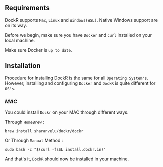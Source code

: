 ## Requirements

DockR supports `Mac`, `Linux` and `Windows(WSL)`. Native Windows support are on its way.

Before we begin, make sure you have `Docker` and `curl` installed on your local machine.

Make sure Docker is `up to date`.

## Installation

Procedure for Installing DockR is the same for all `Operating System's`. However, installing and configuring `Docker` and `DockR` is quite different for `OS's`.

### *MAC*

You could install `Dockr` on your MAC through different ways.

Through `HomeBrew` :

```shell
brew install sharanvelu/dockr/dockr 
```

Or Through `Manual` Method :

```shell
sudo bash -c "$(curl -fsSL install.dockr.in)"
```

And that's it, `DockR` should now be installed in your machine.

